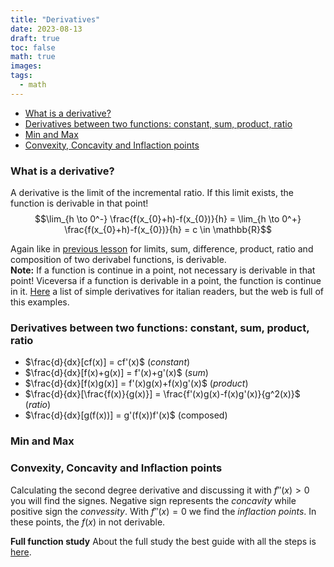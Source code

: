 ```yaml
---
title: "Derivatives"
date: 2023-08-13
draft: true
toc: false
math: true
images:
tags:
  - math
---
```


- [What is a derivative?](#what-is-a-derivative)
- [Derivatives between two functions: constant, sum, product, ratio](#derivatives-between-two-functions-constant-sum-product-ratio)
- [Min and Max](#min-and-max)
- [Convexity, Concavity and Inflaction points](#convexity-concavity-and-inflaction-points)

### What is a derivative?

A derivative is the limit of the incremental ratio. If this limit exists, the function is derivable in that point!
$$\lim_{h \to 0^-} \frac{f(x_{0}+h)-f(x_{0})}{h} = \lim_{h \to 0^+} \frac{f(x_{0}+h)-f(x_{0})}{h} = c \in \mathbb{R}$$

Again like in [previous lesson](/posts/limits/) for limits, sum, difference, product, ratio and composition of two derivabel functions, is derivable.  
**Note:** If a function is continue in a point, not necessary is derivable in that point! Viceversa if a function is derivable in a point, the function is continue in it.
[Here](https://www.youmath.it/lezioni/analisi-matematica/derivate/212-derivate-di-funzioni-elementari.html "{rel='nofollow'}") a list of simple derivatives for italian readers, but the web is full of this examples.

### Derivatives between two functions: constant, sum, product, ratio
* $\frac{d}{dx}[cf(x)] = cf'(x)$ (*constant*) 
* $\frac{d}{dx}[f(x)+g(x)] = f'(x)+g'(x)$ (*sum*)
* $\frac{d}{dx}[f(x)g(x)] = f'(x)g(x)+f(x)g'(x)$ (*product*)
* $\frac{d}{dx}[\frac{f(x)}{g(x)}] = \frac{f'(x)g(x)-f(x)g'(x)}{g^2(x)}$ (*ratio*)
* $\frac{d}{dx}[g(f(x))] = g'(f(x))f'(x)$ (composed)

### Min and Max


### Convexity, Concavity and Inflaction points
Calculating the second degree derivative and discussing it with $f''(x) > 0$ you will find the signes. Negative sign represents the *concavity* while positive sign the *convessity*.
With $f''(x) = 0$ we find the *inflaction points*.  In these points, the $f(x)$ in not derivable.

**Full function study**
About the full study the best guide with all the steps is [here](https://www.youmath.it/lezioni/analisi-matematica/studio-di-funzioni-grafico.html "{rel='nofollow'}").